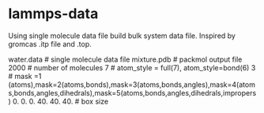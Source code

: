 # lammps-data
  Using single molecule data file build bulk system data file. Inspired by gromcas .itp file and .top.
  
  water.data     # single molecule data file
  mixture.pdb    # packmol output file
  2000           # number of molecules
  7              # atom_style = full(7), atom_style=bond(6)
  3              # mask =1     (atoms),mask=2(atoms,bonds),mask=3(atoms,bonds,angles),mask=4(atoms,bonds,angles,dihedrals),mask=5(atoms,bonds,angles,dihedrals,impropers)
  0. 0. 0. 40. 40. 40. # box size
